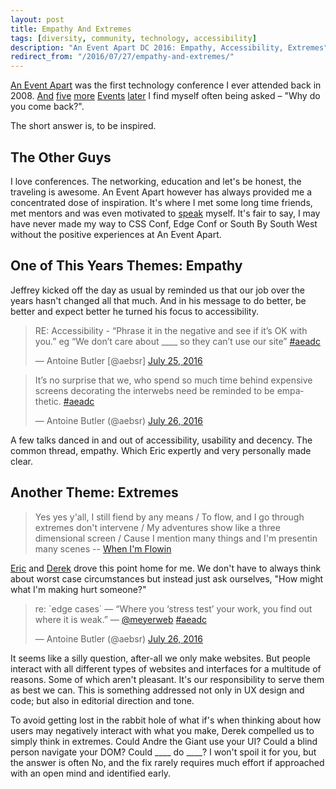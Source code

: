 ```yaml
---
layout: post
title: Empathy And Extremes
tags: [diversity, community, technology, accessibility]
description: "An Event Apart DC 2016: Empathy, Accessibility, Extremes"
redirect_from: "/2016/07/27/empathy-and-extremes/"
---
```


[An Event Apart](http://archive.aneventapart.com/events/2008/chicago/) was the first technology conference I ever attended back in 2008. [And](http://archive.aneventapart.com/2009/chicago/) [five](http://archive.aneventapart.com/2010/dc/) [more](http://archive.aneventapart.com/2011/sanfrancisco/) [Events](http://aneventapart.com/event/washington-dc-2013) [later](http://aneventapart.com/event/washington-dc-2016) I find myself often being asked – "Why do you come back?".

The short answer is, to be inspired.

## The Other Guys

I love conferences. The networking, education and let's be honest, the traveling is awesome. An Event Apart however has always provided me a concentrated dose of inspiration. It's where I met some long time friends, met mentors and was even motivated to [speak](/2014/02/21/to-css-conf-we-go/) myself. It's fair to say, I may have never made my way to CSS Conf, Edge Conf or South By South West without the positive experiences at An Event Apart.

## One of This Years Themes: Empathy

Jeffrey kicked off the day as usual by reminded us that our job over the years hasn't changed all that much. And in his message to do better, be better and expect better he turned his focus to accessibility.

<blockquote class="twitter-tweet" data-lang="en"><p lang="en" dir="ltr">RE: Accessibility - “Phrase it in the negative and see if it’s OK with you.” eg “We don’t care about ____ so they can’t use our site” <a href="https://twitter.com/hashtag/aeadc?src=hash">#aeadc</a></p>&mdash; Antoine Butler [@aebsr] <a href="https://twitter.com/aebsr/status/757570052191350788">July 25, 2016</a></blockquote>
<script async src="//platform.twitter.com/widgets.js" charset="utf-8"></script>

<blockquote class="twitter-tweet" data-lang="en"><p lang="en" dir="ltr">It’s no surprise that we, who spend so much time behind expensive screens decorating the interwebs need be reminded to be empathetic. <a href="https://twitter.com/hashtag/aeadc?src=hash">#aeadc</a></p>&mdash; Antoine Butler (@aebsr) <a href="https://twitter.com/aebsr/status/757939924914040832">July 26, 2016</a></blockquote>
<script async src="//platform.twitter.com/widgets.js" charset="utf-8"></script>

A few talks danced in and out of accessibility, usability and decency. The common thread, empathy. Which Eric expertly and very personally made clear.

## Another Theme: Extremes

> Yes yes y'all, I still fiend by any means /
To flow, and I go through extremes don't intervene /
My adventures show like a three dimensional screen /
Cause I mention many things and I'm presentin many scenes -- [When I'm Flowin](http://genius.com/Rakim-when-im-flowin-lyrics)

[Eric](https://twitter.com/meyerweb) and [Derek](https://twitter.com/feather) drove this point home for me. We don't have to always think about worst case circumstances but instead just ask ourselves, "How might what I'm making hurt someone?"

<blockquote class="twitter-tweet" data-lang="en"><p lang="en" dir="ltr">re: `edge cases` — “Where you ‘stress test’ your work, you find out where it is weak.” — <a href="https://twitter.com/meyerweb">@meyerweb</a> <a href="https://twitter.com/hashtag/aeadc?src=hash">#aeadc</a></p>&mdash; Antoine Butler (@aebsr) <a href="https://twitter.com/aebsr/status/757968971471749120">July 26, 2016</a></blockquote>
<script async src="//platform.twitter.com/widgets.js" charset="utf-8"></script>

It seems like a silly question, after-all we only make websites. But people interact with all different types of websites and interfaces for a multitude of reasons. Some of which aren't pleasant. It's our responsibility to serve them as best we can. This is something addressed not only in UX design and code; but also in editorial direction and tone.

To avoid getting lost in the rabbit hole of what if's when thinking about how users may negatively interact with what you make, Derek compelled us to simply think in extremes. Could Andre the Giant use your UI? Could a blind person navigate your DOM? Could ____ do ____?  I won't spoil it for you, but the answer is often No, and the fix rarely requires much effort if approached with an open mind and identified early.
